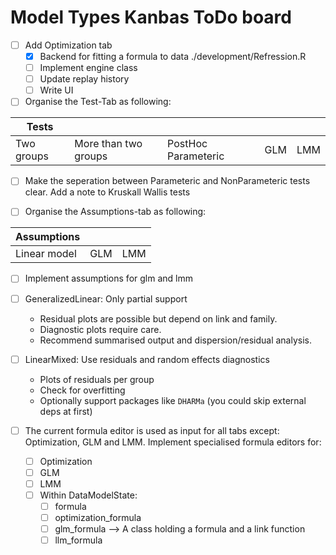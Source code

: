 # Model Types Kanbas ToDo board

- [ ] Add Optimization tab
  - [x] Backend for fitting a formula to data ./development/Refression.R
  - [ ] Implement engine class
  - [ ] Update replay history
  - [ ] Write UI

- [ ] Organise the Test-Tab as following:

| Tests      |                       |                     |     |     |
|------------|-----------------------|---------------------|-----|-----|
| Two groups | More than two groups  | PostHoc Parameteric | GLM | LMM |

- [ ] Make the seperation between Parameteric and NonParameteric tests clear.
      Add a note to Kruskall Wallis tests

- [ ] Organise the Assumptions-tab as following:

| Assumptions              |     |     |
|--------------------------|-----|-----|
| Linear model             | GLM | LMM |

- [ ] Implement assumptions for glm and lmm
- [ ] GeneralizedLinear: Only partial support
    * Residual plots are possible but depend on link and family.
    * Diagnostic plots require care.
    * Recommend summarised output and dispersion/residual analysis.
- [ ] LinearMixed: Use residuals and random effects diagnostics
    * Plots of residuals per group
    * Check for overfitting
    * Optionally support packages like `DHARMa` (you could skip external deps at first)

- [ ] The current formula editor is used as input for all tabs except: Optimization, GLM and LMM.
      Implement specialised formula editors for:
  - [ ] Optimization
  - [ ] GLM
  - [ ] LMM
  - [ ] Within DataModelState:
    * [ ] formula
    * [ ] optimization_formula
    * [ ] glm_formula --> A class holding a formula and a link function
    * [ ] llm_formula

